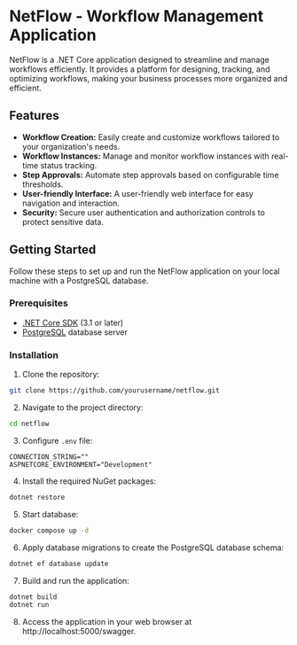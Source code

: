 # NetFlow - Workflow Management Application

NetFlow is a .NET Core application designed to streamline and manage workflows efficiently. It provides a platform for designing, tracking, and optimizing workflows, making your business processes more organized and efficient.

## Features

- **Workflow Creation:** Easily create and customize workflows tailored to your organization's needs.
- **Workflow Instances:** Manage and monitor workflow instances with real-time status tracking.
- **Step Approvals:** Automate step approvals based on configurable time thresholds.
- **User-friendly Interface:** A user-friendly web interface for easy navigation and interaction.
- **Security:** Secure user authentication and authorization controls to protect sensitive data.

## Getting Started

Follow these steps to set up and run the NetFlow application on your local machine with a PostgreSQL database.

### Prerequisites

- [.NET Core SDK](https://dotnet.microsoft.com/download) (3.1 or later)
- [PostgreSQL](https://www.postgresql.org/download/) database server

### Installation

1. Clone the repository:

```bash
git clone https://github.com/yourusername/netflow.git
```

2. Navigate to the project directory:

```bash
cd netflow
```

3. Configure `.env` file:

```plaintext
CONNECTION_STRING=""
ASPNETCORE_ENVIRONMENT="Development"
```

4. Install the required NuGet packages:

```bash
dotnet restore
```

5. Start database:

```bash
docker compose up -d
```

6. Apply database migrations to create the PostgreSQL database schema:

```bash
dotnet ef database update
```

7. Build and run the application:

```bash
dotnet build
dotnet run
```

8. Access the application in your web browser at http://localhost:5000/swagger.